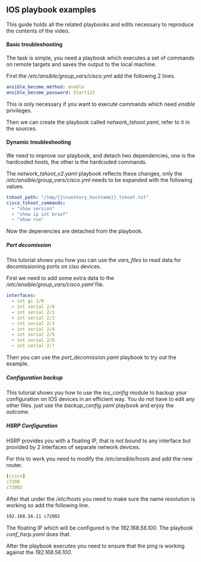 ## IOS playbook examples

This guide holds all the related playbooks and edits necessary to reproduce the contents of the video.

#### Basic troubleshooting

The task is simple, you need a playbook which executes a set of commands on remote targets and saves the output to the local machine.

First the */etc/ansible/group_vars/cisco.yml* add the following 2 lines.

``` yaml
ansible_become_method: enable
ansible_become_password: Start123
```

This is only necessary if you want to execute commands which need *enable* privileges.

Then we can create the playbook called *network_tshoot.yaml*, refer to it in the sources.

#### Dynamic troubleshooting

We need to improve our playbook, and detach two dependencies, one is the hardcoded *hosts*, the other is the hardcoded commands.

The *network_tshoot_v2.yaml* playbook reflects these changes, only the */etc/ansible/group_vars/cisco.yml* needs to be expanded with the following values.

``` yaml
tshoot_path: "/tmp/{{inventory_hostname}}_tshoot.txt"
cisco_tshoot_commands:
  - "show version"
  - "show ip int brief"
  - "show run"
```

Now the depenencies are detached from the playbook.

##### Port decomission

This tutorial shows you how  you can use the *vars_files* to read data for decomissioning ports on ciso devices.

First we need to add some extra data to the */etc/ansible/group_vars/cisco.yaml* file.

``` yaml
interfaces:
  - int gi 1/0
  - int serial 2/0
  - int serial 2/1
  - int serial 2/2
  - int serial 2/3
  - int serial 2/4
  - int serial 2/5
  - int serial 2/6
  - int serial 2/7
```

Then you can use the *port_decomission.yaml* playbook to try out the example.

##### Configuration backup

This tutorial shows you how to use the *ios_config* module to backup your configuration on IOS devices in an efficient way.
You do not have to edit any other files. just use the *backup_config.yaml* playbook and enjoy the outcome.

##### HSRP Configuration

HSRP provides you with a floating IP, that is not bound to any interface but provided by 2 interfaces of separate network devices.

For this to work you need to modify the */etc/ansible/hosts* and add the new router.

``` yaml
[cisco]
c7200
c72002
```

After that under the */etc/hosts* you need to make sure the name resolution is working so add the following line.

``` bash
192.168.56.11 c72002
```

The floating IP which will be configured is the *192.168.56.100*.
The playbook *conf_hsrp.yaml* does that.

After the playbook executes you need to ensure that the ping is working against the *192.168.56.100*.